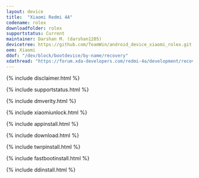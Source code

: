 ```yaml
---
layout: device
title:  "Xiaomi Redmi 4A"
codename: rolex
downloadfolder: rolex
supportstatus: Current
maintainer: Darshan M. (darshan1205)
devicetree: https://github.com/TeamWin/android_device_xiaomi_rolex.git
oem: Xiaomi
ddof: "/dev/block/bootdevice/by-name/recovery"
xdathread: "https://forum.xda-developers.com/redmi-4a/development/recovery-twrp-3-1-0-0-xiaomi-redmi-4a-t3576024"
---
```


{% include disclaimer.html %}

{% include supportstatus.html %}

{% include dmverity.html %}

{% include xiaomiunlock.html %}

{% include appinstall.html %}

{% include download.html %}

{% include twrpinstall.html %}

{% include fastbootinstall.html %}

{% include ddinstall.html %}
